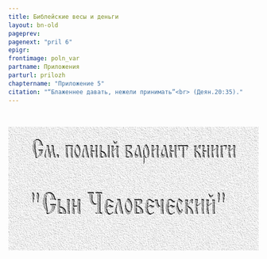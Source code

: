 ```yaml
---
title: Библейские весы и деньги
layout: bn-old
pageprev: 
pagenext: "pril 6"
epigr: 
frontimage: poln_var
partname: Приложения
parturl: prilozh
chaptername: "Приложение 5"
citation: "“Блаженнее давать, нежели принимать”<br> (Деян.20:35)."
---
```


 





<a href="archiv_p.htm"><img src="img/poln_var.jpg" width="750" height="250" alt="См. полный вариант книги &#39;Сын Человеческий&#39;" /></a>
<p>       </p>


